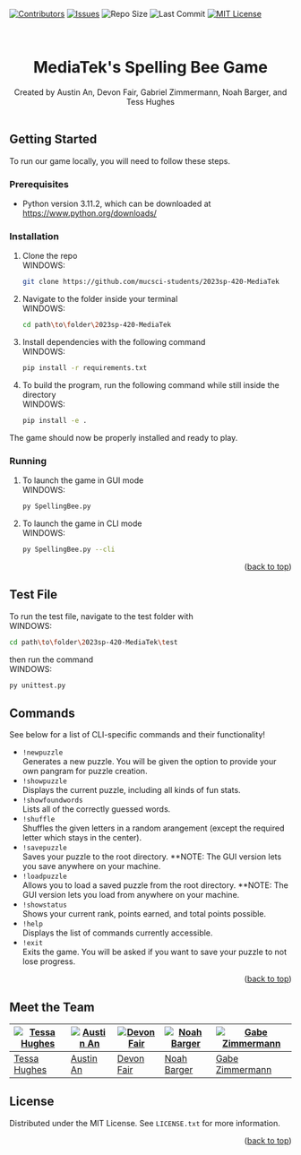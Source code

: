 <!-- Improved compatibility of back to top link: See: https://github.com/othneildrew/Best-README-Template/pull/73 -->
<a name="readme-top"></a>



[![Contributors][contributors-shield]][contributors-url]
[![Issues][issues-shield]][issues-url]
![Repo Size][repo-size-shield]
![Last Commit][last-commit-shield]
[![MIT License][license-shield]][license-url]


<!-- PROJECT LOGO -->
<br />

  # <div align="center">MediaTek's Spelling Bee Game</div>

  <div align="center">
    Created by Austin An, Devon Fair, Gabriel Zimmermann, Noah Barger, and Tess Hughes</div>
    <br />
  

  

<!-- GETTING STARTED -->
## Getting Started

To run our game locally, you will need to follow these steps.

### Prerequisites


* Python version 3.11.2, which can be downloaded at https://www.python.org/downloads/

### Installation



1. Clone the repo  
  WINDOWS:
   ```sh
   git clone https://github.com/mucsci-students/2023sp-420-MediaTek
   ```
2. Navigate to the folder inside your terminal  
  WINDOWS:
   ```sh
   cd path\to\folder\2023sp-420-MediaTek
   ``` 
3. Install dependencies with the following command  
  WINDOWS:
   ```sh
   pip install -r requirements.txt 
   ```
4. To build the program, run the following command while still inside the directory  
  WINDOWS:
   ```sh
   pip install -e .
   ```
  
The game should now be properly installed and ready to play.
 
 ### Running  
 
 
1. To launch the game in GUI mode  
  WINDOWS:
   ```sh
   py SpellingBee.py
   ```
2. To launch the game in CLI mode    
  WINDOWS:
   ```sh
   py SpellingBee.py --cli
   ```

<p align="right">(<a href="#readme-top">back to top</a>)</p>

## Test File
  
To run the test file, navigate to the test folder with  
  WINDOWS:
   ```sh
   cd path\to\folder\2023sp-420-MediaTek\test
   ```
then run the command  
  WINDOWS:
   ```sh
   py unittest.py
   ```


<!-- COMMANDS EXAMPLES -->
## Commands

See below for a list of CLI-specific commands and their functionality!
  
* ```!newpuzzle```  
  Generates a new puzzle. You will be given the option to provide your own pangram for puzzle creation.
* ```!showpuzzle```  
  Displays the current puzzle, including all kinds of fun stats.
* ```!showfoundwords```  
  Lists all of the correctly guessed words.
* ```!shuffle```  
  Shuffles the given letters in a random arangement (except the required letter which stays in the center).
* ```!savepuzzle```  
  Saves your puzzle to the root directory.  **NOTE: The GUI version lets you save anywhere on your machine.
* ```!loadpuzzle```  
  Allows you to load a saved puzzle from the root directory.  **NOTE: The GUI version lets you load from anywhere on your machine.
* ```!showstatus```  
  Shows your current rank, points earned, and total points possible.
* ```!help```  
  Displays the list of commands currently accessible.
* ```!exit```  
  Exits the game. You will be asked if you want to save your puzzle to not lose progress.

<p align="right">(<a href="#readme-top">back to top</a>)</p>


## Meet the Team
  
| [![Tessa Hughes](https://avatars.githubusercontent.com/u/122769747?v=4)](https://github.com/tmhughes1) | [![Austin An](https://avatars.githubusercontent.com/u/113960168?v=4)](https://github.com/auanmu) | [![Devon Fair](https://avatars.githubusercontent.com/u/20361090?v=4)](https://github.com/SteamsDev) | [![Noah Barger](https://avatars.githubusercontent.com/u/98166939?v=4)](https://github.com/noahbarger) | [![Gabe Zimmermann](https://avatars.githubusercontent.com/u/80365452?v=4)](https://github.com/gabe2762) | 
|---------------------------------------------------------------------------------------------------------|---------------------------------------------------------------------------------------------------|---------------------------------------------------------------------------------------------------------------|--------------------------------------------------------------------------------------------------|-------------------------------------------------------------------------------------------------------------|
| [Tessa Hughes](https://github.com/tmhughes1)                                                          | [Austin An](https://https://github.com/auanmu)                                                  | [Devon Fair](https://github.com/SteamsDev)                                                          | [Noah Barger](https://github.com/noahbarger)                                                           | [Gabe Zimmermann](https://github.com/gabe2762)                                                          |
  
  
<!-- LICENSE -->
## License

Distributed under the MIT License. See `LICENSE.txt` for more information.

<p align="right">(<a href="#readme-top">back to top</a>)</p>





<!-- MARKDOWN LINKS & IMAGES -->
<!-- https://www.markdownguide.org/basic-syntax/#reference-style-links -->
[contributors-shield]: https://img.shields.io/github/contributors/mucsci-students/2023sp-420-MediaTek.svg?style=for-the-badge&color=red
[contributors-url]: https://github.com/mucsci-students/2023sp-420-MediaTek/graphs/contributors
[repo-size-shield]: https://img.shields.io/github/repo-size/mucsci-students/2023sp-420-MediaTek.svg?style=for-the-badge&color=success
[last-commit-shield]: https://img.shields.io/github/last-commit/mucsci-students/2023sp-420-MediaTek.svg?style=for-the-badge&color=9cf
[issues-shield]: https://img.shields.io/github/issues/mucsci-students/2023sp-420-MediaTek.svg?style=for-the-badge&color=yellow
[issues-url]: https://github.com/mucsci-students/2023sp-420-MediaTek/issues
[license-shield]: https://img.shields.io/github/license/mucsci-students/2023sp-420-MediaTek.svg?style=for-the-badge&color=blueviolet
[license-url]: https://github.com/mucsci-students/2023sp-420-MediaTek/blob/master/LICENSE.txt
